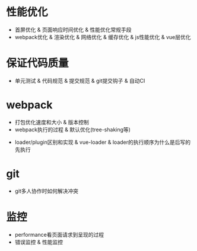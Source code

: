 # 性能优化
* 首屏优化 & 页面响应时间优化 & 性能优化常规手段
* webpack优化 & 渲染优化 & 网络优化 & 缓存优化 & js性能优化 & vue层优化

# 保证代码质量
* 单元测试 & 代码规范 & 提交规范 & git提交钩子 & 自动CI

# webpack
* 打包优化速度和大小 & 版本控制
* webpack执行的过程 & 默认优化(tree-shaking等)
- loader/plugin区别和实现 & vue-loader & loader的执行顺序为什么是后写的先执行

# git
* git多人协作时如何解决冲突

# 监控
* performance看页面请求到呈现的过程
* 错误监控 & 性能监控